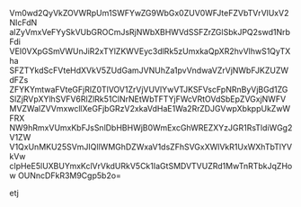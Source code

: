 Vm0wd2QyVkZOVWRpUm1SWFYwZG9WbGx0ZUV0WFJteFZVbTVrVlUxV2NIcFdN
alZyVmxVeFYySkVUbGROCmJsRjNWbXBHWVdSSFZrZGlSbkJPQ2swd1NrbFdi
VEI0VXpGSmVWUnJiR2xTYlZKWVEyc3dlRk5zUmxkaQpXR2hvVlhwS1QyTXha
SFZTYkdScFVteHdXVkV5ZUdGamJVNUhZa1pvVndwaVZrVjNWbFJKZUZWdFZs
ZFYKYmtwaFVteGFjRlZ0TlVOV1ZrVjVUVlYwVTJKSFVscFpNRnByVjBGd1ZG
SlZjRVpXYlhSVFV6RlZlRk51ClNrNEtWbTFTYjFWcVRtOVdSbEpZVGxjNWFV
MVZWalZVVmxwcllXeGFjbGRzV2xkaVdHaE1Wa2RrZDJGVwpXbkppUkZwWFRX
NW9hRmxVUmxKbFJsSnlDbHBHWjB0WmExcGhWREZXYzJGR1RsTldiWGg2V1ZW
V1QxUnMKU25SVmJIQllWMGhDZWxaV1dsZFhSVGxXWlVkR1UxWXhTbTlYVkVw
clpHeE5lUXBUYmxKclVrVkdURkV5Ck1IaGtSMDVTVUZRd1MwTnRTbkJqZHow
OUNncDFkR3M9Cgp5b2o=

etj